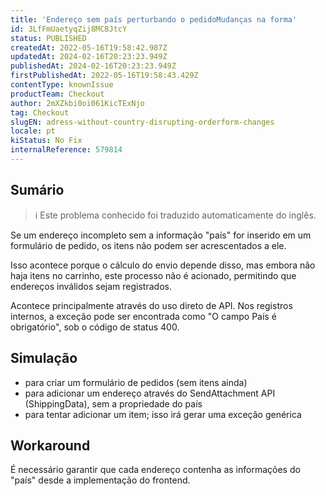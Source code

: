 ```yaml
---
title: 'Endereço sem país perturbando o pedidoMudanças na forma'
id: 3LfFmUaetyqZij8MCBJtcY
status: PUBLISHED
createdAt: 2022-05-16T19:58:42.987Z
updatedAt: 2024-02-16T20:23:23.949Z
publishedAt: 2024-02-16T20:23:23.949Z
firstPublishedAt: 2022-05-16T19:58:43.429Z
contentType: knownIssue
productTeam: Checkout
author: 2mXZkbi0oi061KicTExNjo
tag: Checkout
slugEN: adress-without-country-disrupting-orderform-changes
locale: pt
kiStatus: No Fix
internalReference: 579814
---
```


## Sumário

>ℹ️ Este problema conhecido foi traduzido automaticamente do inglês.


Se um endereço incompleto sem a informação "país" for inserido em um formulário de pedido, os itens não podem ser acrescentados a ele.

Isso acontece porque o cálculo do envio depende disso, mas embora não haja itens no carrinho, este processo não é acionado, permitindo que endereços inválidos sejam registrados.

Acontece principalmente através do uso direto de API. Nos registros internos, a exceção pode ser encontrada como "O campo País é obrigatório", sob o código de status 400.



## Simulação



- para criar um formulário de pedidos (sem itens ainda)
- para adicionar um endereço através do SendAttachment API (ShippingData), sem a propriedade do país
- para tentar adicionar um item; isso irá gerar uma exceção genérica



## Workaround


É necessário garantir que cada endereço contenha as informações do "país" desde a implementação do frontend.

